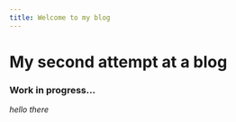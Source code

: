 ```yaml
---
title: Welcome to my blog
---
```

# My second attempt at a blog
### Work in progress...
*hello there*
